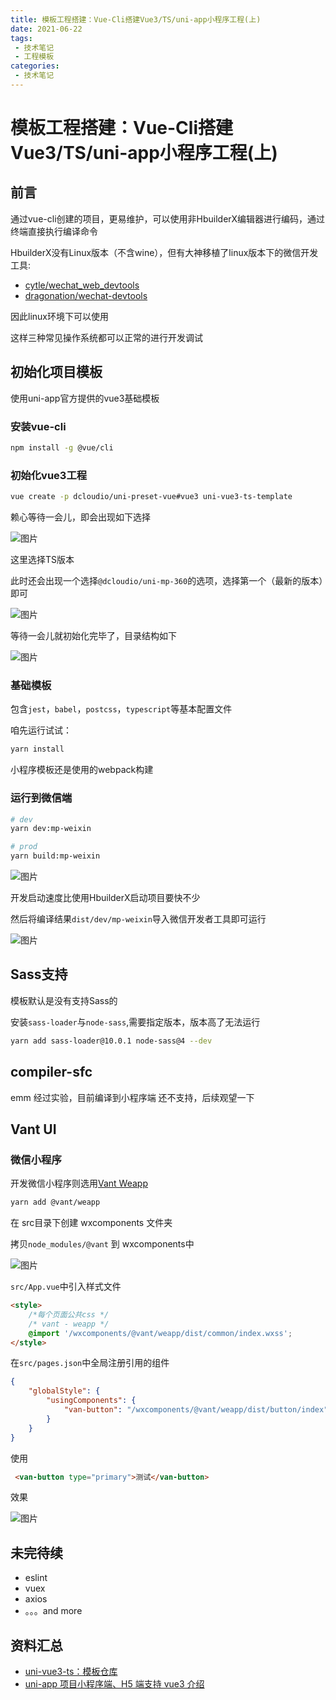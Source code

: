 ```yaml
---
title: 模板工程搭建：Vue-Cli搭建Vue3/TS/uni-app小程序工程(上)
date: 2021-06-22
tags:
 - 技术笔记
 - 工程模板
categories:
 - 技术笔记
---
```

# 模板工程搭建：Vue-Cli搭建Vue3/TS/uni-app小程序工程(上)

## 前言

通过vue-cli创建的项目，更易维护，可以使用非HbuilderX编辑器进行编码，通过终端直接执行编译命令

HbuilderX没有Linux版本（不含wine），但有大神移植了linux版本下的微信开发工具:
* [cytle/wechat_web_devtools](https://github.com/cytle/wechat_web_devtools)
* [dragonation/wechat-devtools](https://github.com/dragonation/wechat-devtools)

因此linux环境下可以使用

这样三种常见操作系统都可以正常的进行开发调试

## 初始化项目模板
使用uni-app官方提供的vue3基础模板

### 安装vue-cli
```sh
npm install -g @vue/cli
```
### 初始化vue3工程 
```sh
vue create -p dcloudio/uni-preset-vue#vue3 uni-vue3-ts-template
```

赖心等待一会儿，即会出现如下选择

![图片](uni-vue3-cli_1\MTYyNDM2NTIzMjc2MA==624365232760)

这里选择TS版本

此时还会出现一个选择`@dcloudio/uni-mp-360`的选项，选择第一个（最新的版本）即可

![图片](uni-vue3-cli_1\MTYyNDM2NTM3MDMwMQ==624365370301)

等待一会儿就初始化完毕了，目录结构如下

![图片](uni-vue3-cli_1\MTYyNDM2NjE1MDY4MA==624366150680)

### 基础模板
包含`jest`，`babel`，`postcss`，`typescript`等基本配置文件

咱先运行试试：
```sh
yarn install
```

小程序模板还是使用的webpack构建
### 运行到微信端
```sh
# dev
yarn dev:mp-weixin

# prod
yarn build:mp-weixin
```

![图片](uni-vue3-cli_1\MTYyNDM2NjcxODY5MQ==624366718691)

开发启动速度比使用HbuilderX启动项目要快不少

然后将编译结果`dist/dev/mp-weixin`导入微信开发者工具即可运行

![图片](uni-vue3-cli_1\MTYyNDM3MDAwMjk4NQ==624370002985)


## Sass支持
模板默认是没有支持Sass的

安装`sass-loader`与`node-sass`,需要指定版本，版本高了无法运行
```sh
yarn add sass-loader@10.0.1 node-sass@4 --dev
```
## compiler-sfc
emm 经过实验，目前编译到小程序端 还不支持，后续观望一下

## Vant UI
### 微信小程序
开发微信小程序则选用[Vant Weapp](https://vant-contrib.gitee.io/vant-weapp/#/home)
```sh
yarn add @vant/weapp
```

在 src目录下创建 wxcomponents 文件夹

拷贝`node_modules/@vant` 到 wxcomponents中

![图片](uni-vue3-cli_1\MTYyNDM3NjI0ODcyMg==624376248723)

`src/App.vue`中引入样式文件
```html
<style>
    /*每个页面公共css */
    /* vant - weapp */
    @import '/wxcomponents/@vant/weapp/dist/common/index.wxss';
</style>
```


在`src/pages.json`中全局注册引用的组件
```json
{
	"globalStyle": {
		"usingComponents": {
			"van-button": "/wxcomponents/@vant/weapp/dist/button/index"
		}
	}
}
```

使用
```html
 <van-button type="primary">测试</van-button>
```

效果

![图片](uni-vue3-cli_1\MTYyNDM3NjU4NTkwNg==624376585906)

## 未完待续
* eslint
* vuex
* axios
* 。。。and more
## 资料汇总
* [uni-vue3-ts：模板仓库](https://github.com/ATQQ/uni-vue3-ts-template)
* [uni-app 项目小程序端、H5 端支持 vue3 介绍](https://ask.dcloud.net.cn/article/37834)

